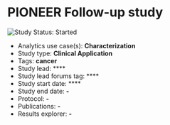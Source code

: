PIONEER Follow-up study
=============

<img src="https://img.shields.io/badge/Study%20Status-Started-blue.svg" alt="Study Status: Started">

- Analytics use case(s): **Characterization**
- Study type: **Clinical Application**
- Tags: **cancer**
- Study lead: ****
- Study lead forums tag: ****
- Study start date: ****
- Study end date: **-**
- Protocol: **-**
- Publications: **-**
- Results explorer: **-**

